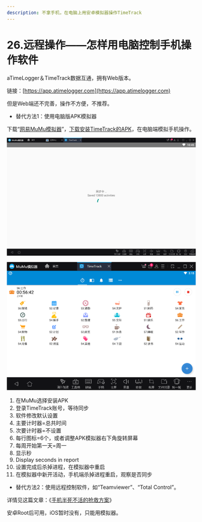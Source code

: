 ```yaml
---
description: 不拿手机，在电脑上用安卓模拟器操作TimeTrack
---
```


# 26.远程操作——怎样用电脑控制手机操作软件

aTimeLogger＆TimeTrack数据互通，拥有Web版本。

链接：[https://app.atimelogger.com](https://app.atimelogger.com)

但是Web端还不完善，操作不方便，不推荐。

* 替代方法1：使用电脑版APK模拟器

下载“[网易MuMu模拟器](http://mumu.163.com/)”，[下载安装TimeTrack的APK](https://share.weiyun.com/5Bo75R6)，在电脑端模拟手机操作。

![](../.gitbook/assets/tu-pian%20%28147%29.png)

![](../.gitbook/assets/tu-pian%20%28145%29.png)

1. 在MuMu选择安装APK
2. 登录TimeTrack账号，等待同步
3. 软件修改默认设置
4. 主要计时器=总共时间
5. 次要计时器=不设置
6. 每行图标=6个，或者调整APK模拟器右下角旋转屏幕
7. 每周开始第一天=周一
8. 显示秒
9. Display seconds in report
10. 设置完成后杀掉进程，在模拟器中重启
11. 在模拟器中新开活动，手机端杀掉进程重启，观察是否同步

* 替代方法2：使用远程控制软件，如“Teamviewer”、“Total Control”。

详情见这篇文章：《[手机半死不活的抢救方案](https://mp.weixin.qq.com/s?__biz=MzI3MzU5MDA1OQ==&mid=2247485175&idx=1&sn=6f797d8920c4949243889c768bdaf975&chksm=eb21b4b3dc563da5823d058fb67895d4957ab46082d99914ed767a2a2d65219469eb2fcb3c3a#rd)》

安卓Root后可用，iOS暂时没有，只能用模拟器。

